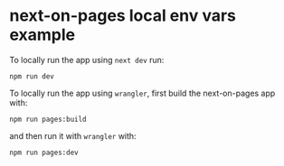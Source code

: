 # next-on-pages local env vars example

To locally run the app using `next dev` run:
```
npm run dev
```

To locally run the app using `wrangler`, first build
the next-on-pages app with:
```
npm run pages:build
```
and then run it with `wrangler` with:
```
npm run pages:dev
```